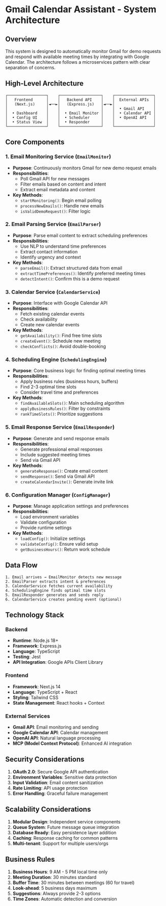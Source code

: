 # Gmail Calendar Assistant - System Architecture

## Overview
This system is designed to automatically monitor Gmail for demo requests and respond with available meeting times by integrating with Google Calendar. The architecture follows a microservices pattern with clear separation of concerns.

## High-Level Architecture

```
┌─────────────────┐    ┌──────────────────┐    ┌─────────────────┐
│   Frontend      │    │   Backend API    │    │  External APIs  │
│   (Next.js)     │◄──►│   (Express.js)   │◄──►│                 │
│                 │    │                  │    │  • Gmail API    │
│  • Dashboard    │    │  • Email Monitor │    │  • Calendar API │
│  • Config UI    │    │  • Scheduler     │    │  • OpenAI API   │
│  • Status View  │    │  • Responder     │    │                 │
└─────────────────┘    └──────────────────┘    └─────────────────┘
```

## Core Components

### 1. Email Monitoring Service (`EmailMonitor`)
- **Purpose**: Continuously monitors Gmail for new demo request emails
- **Responsibilities**:
  - Poll Gmail API for new messages
  - Filter emails based on content and intent
  - Extract email metadata and content
- **Key Methods**:
  - `startMonitoring()`: Begin email polling
  - `processNewEmails()`: Handle new emails
  - `isValidDemoRequest()`: Filter logic

### 2. Email Parsing Service (`EmailParser`)
- **Purpose**: Parse email content to extract scheduling preferences
- **Responsibilities**:
  - Use NLP to understand time preferences
  - Extract contact information
  - Identify urgency and context
- **Key Methods**:
  - `parseEmail()`: Extract structured data from email
  - `extractTimePreferences()`: Identify preferred meeting times
  - `detectIntent()`: Confirm this is a demo request

### 3. Calendar Service (`CalendarService`)
- **Purpose**: Interface with Google Calendar API
- **Responsibilities**:
  - Fetch existing calendar events
  - Check availability
  - Create new calendar events
- **Key Methods**:
  - `getAvailability()`: Find free time slots
  - `createEvent()`: Schedule new meeting
  - `checkConflicts()`: Avoid double-booking

### 4. Scheduling Engine (`SchedulingEngine`)
- **Purpose**: Core business logic for finding optimal meeting times
- **Responsibilities**:
  - Apply business rules (business hours, buffers)
  - Find 2-3 optimal time slots
  - Consider travel time and preferences
- **Key Methods**:
  - `findAvailableSlots()`: Main scheduling algorithm
  - `applyBusinessRules()`: Filter by constraints
  - `rankTimeSlots()`: Prioritize suggestions

### 5. Email Response Service (`EmailResponder`)
- **Purpose**: Generate and send response emails
- **Responsibilities**:
  - Generate professional email responses
  - Include suggested meeting times
  - Send via Gmail API
- **Key Methods**:
  - `generateResponse()`: Create email content
  - `sendResponse()`: Send via Gmail API
  - `createCalendarInvite()`: Generate invite link

### 6. Configuration Manager (`ConfigManager`)
- **Purpose**: Manage application settings and preferences
- **Responsibilities**:
  - Load environment variables
  - Validate configuration
  - Provide runtime settings
- **Key Methods**:
  - `loadConfig()`: Initialize settings
  - `validateConfig()`: Ensure valid setup
  - `getBusinessHours()`: Return work schedule

## Data Flow

```
1. Email arrives → EmailMonitor detects new message
2. EmailParser extracts intent & preferences  
3. CalendarService fetches current availability
4. SchedulingEngine finds optimal time slots
5. EmailResponder generates and sends reply
6. CalendarService creates pending event (optional)
```

## Technology Stack

### Backend
- **Runtime**: Node.js 18+
- **Framework**: Express.js
- **Language**: TypeScript
- **Testing**: Jest
- **API Integration**: Google APIs Client Library

### Frontend  
- **Framework**: Next.js 14
- **Language**: TypeScript + React
- **Styling**: Tailwind CSS
- **State Management**: React hooks + Context

### External Services
- **Gmail API**: Email monitoring and sending
- **Google Calendar API**: Calendar management
- **OpenAI API**: Natural language processing
- **MCP (Model Context Protocol)**: Enhanced AI integration

## Security Considerations

1. **OAuth 2.0**: Secure Google API authentication
2. **Environment Variables**: Sensitive data protection
3. **Input Validation**: Email content sanitization
4. **Rate Limiting**: API usage protection
5. **Error Handling**: Graceful failure management

## Scalability Considerations

1. **Modular Design**: Independent service components
2. **Queue System**: Future message queue integration
3. **Database Ready**: Easy persistence layer addition
4. **Caching**: Response caching for common patterns
5. **Multi-tenant**: Support for multiple users/orgs

## Business Rules

1. **Business Hours**: 9 AM - 5 PM local time only
2. **Meeting Duration**: 30 minutes standard
3. **Buffer Time**: 30 minutes between meetings (60 for travel)
4. **Look-ahead**: 5 business days maximum
5. **Suggestions**: Always provide 2-3 options
6. **Time Zones**: Automatic detection and conversion
